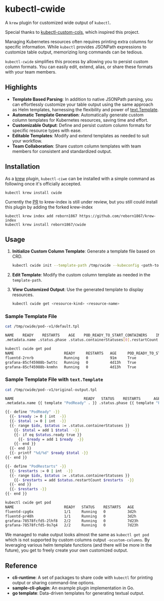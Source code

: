 # kubectl-cwide
A `krew` plugin for customized wide output of `kubectl`.

Special thanks to [kubectl-custom-cols](https://github.com/webofmars/kubectl-custom-cols), which inspired this project.

Managing Kubernetes resources often requires printing extra columns for specific information. While `kubectl` provides JSONPath expressions to customize table output, memorizing long commands can be tedious. 

`kubectl-cwide` simplifies this process by allowing you to persist custom column formats. You can easily edit, extend, alias, or share these formats with your team members.

## Highlights
- **Template Based Parsing**: In addition to native JSONPath parsing, you can effortlessly customize your table output using the same approach as Helm templates, harnessing the flexibility and power of [text.Template](https://pkg.go.dev/text/template).
- **Automatic Template Generation**: Automatically generate custom column templates for Kubernetes resources, saving time and effort.
- **Customizable Output**: Define and persist custom column formats for specific resource types with ease.
- **Editable Templates**: Modify and extend templates as needed to suit your workflow.
- **Team Collaboration**: Share custom column templates with team members for consistent and standardized output.

## Installation
As a [krew](https://github.com/kubernetes-sigs/krew) plugin, `kubectl-ciwe` can be installed with a simple command as following once it's officially accepted.
```
kubectl krew install cwide
```

Currently the [PR](https://github.com/kubernetes-sigs/krew-index/pull/4548) to krew-index is still under review, but you still could install this plugin by adding the forked krew-index
```
kubectl krew index add reborn1867 https://github.com/reborn1867/krew-index
kubectl krew install reborn1867/cwide
```

## Usage
1. **Initialize Custom Column Template**: Generate a template file based on CRD.
   ```sh
   kubectl cwide init --template-path /tmp/cwide --kubeconfig <path-to-kubeconfig-file-with-crd-read-permission>
   ```

2. **Edit Template**: Modify the custom column template as needed in the `template-path`.

3. **View Customized Output**: Use the generated template to display resources.
   ```sh
   kubectl cwide get <resource-kind> <resource-name>
   ```

### Sample Template File

```sh
cat /tmp/cwide/pod--v1/default.tpl

NAME    READY    RESTARTS    AGE    POD_READY_TO_START_CONTAINERS    INITIALIZED    READY CONTAINERS_READY    POD_SCHEDULED
.metadata.name .status.phase .status.containerStatuses[0].restartCount .metadata.creationTimestamp .status.conditions[?(@.type=="PodReadyToStartContainers")].status .status.conditions[?(@.type=="PodReadyToStartContainers")].status    .status.conditions[?(@.type=="PodReadyToStartContainers")].status .status.conditions[?(@.type=="PodReadyToStartContainers")].status .status.conditions[?(@.type=="PodReadyToStartContainers")].status

kubectl cwide get pod
NAME                       READY     RESTARTS   AGE     POD_READY_TO_START_CONTAINERS   INITIALIZED   READY   CONTAINERS_READY   POD_SCHEDULED
fluentd-2rnrb              Running   0          91m     True                            True          True    True               True
grafana-85cf45988b-5wttc   Running   0          4d13h   True                            True          True    True               True
grafana-85cf45988b-knmhn   Running   0          4d13h   True                            True          True    True               True
```

### Sample Template File with `text.Template`
```sh
cat /tmp/cwide/pod--v1/original-output.tpl

NAME                                READY   STATUS    RESTARTS      AGE
.metadata.name {{ template "PodReady" . }} .status.phase {{ template "PodRestarts" . }} .metadata.creationTimestamp 

{{- define "PodReady" -}}
  {{- $ready := 0 | int  -}}
  {{- $total := 0 | int  -}}
  {{- range $idx, $status := .status.containerStatuses }}
    {{- $total = add 1 $total  -}}
    {{- if eq $status.ready true }}
      {{- $ready = add 1 $ready  -}}
    {{- end }}
  {{- end }}
  {{- printf "%d/%d" $ready $total -}}
{{- end }}

{{- define "PodRestarts" -}}
  {{- $restarts := 0 | int  -}}
  {{- range $idx, $status := .status.containerStatuses }}
    {{- $restarts = add $status.restartCount $restarts  -}}
  {{- end }}
  {{- $restarts -}}
{{- end }}

kubectl cwide get pod
NAME                       READY   STATUS    RESTARTS   AGE
fluentd-cpg6x              1/1     Running   0          3d2h
fluentd-pr48h              1/1     Running   0          3d2h
grafana-78578fcfd5-2lhf8   2/2     Running   0          7d23h
grafana-78578fcfd5-9s7q4   2/2     Running   0          7d23h
```

We managed to make output looks almost the same as `kubectl get pod` which is not supported by custom columns output `-ocustom-columns`. By leveraging various helm template functions (and there will be more in the future), you get to freely create your own customized output.

## Reference 
- **cli-runtime**: A set of packages to share code with `kubectl` for printing output or sharing command-line options.
- **sample-cli-plugin**: An example plugin implementation in Go.
- **go template**: Data-driven templates for generating textual output. 